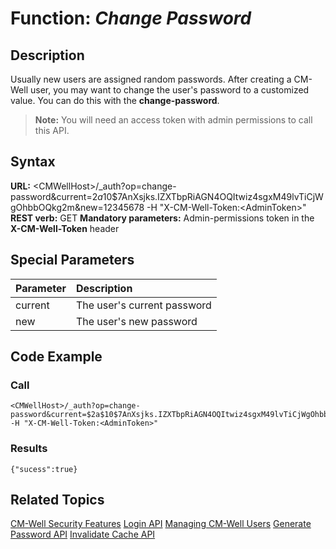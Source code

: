 # Function: *Change Password* #

## Description ##

Usually new users are assigned random passwords. After creating a CM-Well user, you may want to change the user's password to a customized value. You can do this with the **change-password**.

>**Note:** You will need an access token with admin permissions to call this API.

## Syntax ##

**URL:** \<CMWellHost\>/_auth?op=change-password&current=$2a$10$7AnXsjks.IZXTbpRiAGN4OQItwiz4sgxM49lvTiCjWgOhbbOQkg2m&new=12345678 -H "X-CM-Well-Token:\<AdminToken\>"
**REST verb:** GET
**Mandatory parameters:** Admin-permissions token in the **X-CM-Well-Token** header

## Special Parameters ##

Parameter | Description 
:---------|:-------------
current   | The user's current password
new       | The user's new password

## Code Example ##

### Call ###

    <CMWellHost>/_auth?op=change-password&current=$2a$10$7AnXsjks.IZXTbpRiAGN4OQItwiz4sgxM49lvTiCjWgOhbbOQkg2m&new=12345678 -H "X-CM-Well-Token:<AdminToken>"

### Results ###

    {"sucess":true}

## Related Topics ##
[CM-Well Security Features](DevGuide.CM-WellSecurityFeatures.md)
[Login API](API.Login.Login.md)
[Managing CM-Well Users](DevGuide.ManagingUsers.md)
[Generate Password API](API.Auth.GeneratePassword.md)
[Invalidate Cache API](API.Auth.InvalidateCache.md)